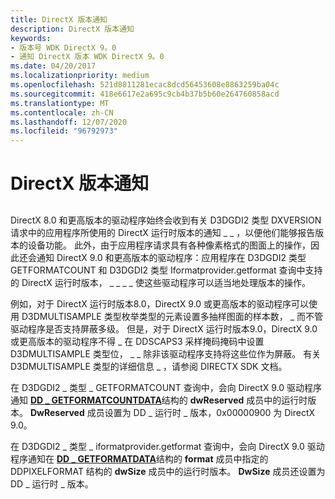 ```yaml
---
title: DirectX 版本通知
description: DirectX 版本通知
keywords:
- 版本号 WDK DirectX 9。0
- 通知 DirectX 版本 WDK DirectX 9。0
ms.date: 04/20/2017
ms.localizationpriority: medium
ms.openlocfilehash: 521d8811281ecac8dcd56453608e8863259ba04c
ms.sourcegitcommit: 418e6617e2a695c9cb4b37b5b60e264760858acd
ms.translationtype: MT
ms.contentlocale: zh-CN
ms.lasthandoff: 12/07/2020
ms.locfileid: "96792973"
---
```

# <a name="notifying-about-directx-version"></a>DirectX 版本通知


## <span id="ddk_notifying_about_directx_version_gg"></span><span id="DDK_NOTIFYING_ABOUT_DIRECTX_VERSION_GG"></span>


DirectX 8.0 和更高版本的驱动程序始终会收到有关 D3DGDI2 类型 DXVERSION 请求中的应用程序所使用的 DirectX 运行时版本的通知 \_ \_ ，以便他们能够报告版本的设备功能。 此外，由于应用程序请求具有各种像素格式的图面上的操作，因此还会通知 DirectX 9.0 和更高版本的驱动程序：应用程序在 D3DGDI2 类型 GETFORMATCOUNT 和 D3DGDI2 类型 Iformatprovider.getformat 查询中支持的 DirectX 运行时版本， \_ \_ \_ \_ 使这些驱动程序可以适当地处理版本的操作。

例如，对于 DirectX 运行时版本8.0，DirectX 9.0 或更高版本的驱动程序可以使用 D3DMULTISAMPLE 类型枚举类型的元素设置多抽样图面的样本数， \_ 而不管驱动程序是否支持屏蔽多级。 但是，对于 DirectX 运行时版本9.0，DirectX 9.0 或更高版本的驱动程序不得 \_ 在 DDSCAPS3 采样掩码掩码中设置 D3DMULTISAMPLE 类型位， \_ \_ 除非该驱动程序支持将这些位作为屏蔽。 有关 D3DMULTISAMPLE 类型的详细信息 \_ ，请参阅 DIRECTX SDK 文档。

在 D3DGDI2 \_ 类型 \_ GETFORMATCOUNT 查询中，会向 DirectX 9.0 驱动程序通知 [**DD \_ GETFORMATCOUNTDATA**](/windows-hardware/drivers/ddi/d3dhal/ns-d3dhal-_dd_getformatcountdata)结构的 **dwReserved** 成员中的运行时版本。 **DwReserved** 成员设置为 DD \_ 运行时 \_ 版本，0x00000900 为 DirectX 9.0。

在 D3DGDI2 \_ 类型 \_ iformatprovider.getformat 查询中，会向 DirectX 9.0 驱动程序通知在 [**DD \_ GETFORMATDATA**](/windows-hardware/drivers/ddi/d3dhal/ns-d3dhal-_dd_getformatdata)结构的 **format** 成员中指定的 DDPIXELFORMAT 结构的 **dwSize** 成员中的运行时版本。 **DwSize** 成员还设置为 DD \_ 运行时 \_ 版本。

 


